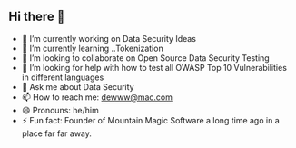 ## Hi there 👋

- 🔭 I’m currently working on Data Security Ideas
- 🌱 I’m currently learning ..Tokenization
- 👯 I’m looking to collaborate on Open Source Data Security Testing
- 🤔 I’m looking for help with how  to test all OWASP Top 10 Vulnerabilities in different languages
- 💬 Ask me about Data Security
- 📫 How to reach me: dewww@mac.com
- 😄 Pronouns: he/him
- ⚡ Fun fact: Founder of Mountain Magic Software a long time ago in a place far far away.
